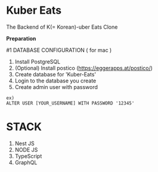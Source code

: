# Kuber Eats

The Backend of K(= Korean)-uber Eats Clone

**Preparation**

#1 DATABASE CONFIGURATION ( for mac )

1.  Install PostgreSQL
2.  (Optional) Install postico (https://eggerapps.at/postico/)
3.  Create database for 'Kuber-Eats'
4.  Login to the database you create
5.  Create admin user with password

```
ex)
ALTER USER [YOUR_USERNAME] WITH PASSWORD '12345'
```


# STACK
1. Nest JS
2. NODE JS
3. TypeScript
4. GraphQL